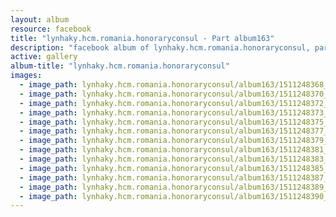 ```yaml
---
layout: album
resource: facebook
title: "lynhaky.hcm.romania.honoraryconsul - Part album163"
description: "facebook album of lynhaky.hcm.romania.honoraryconsul, part album163."
active: gallery
album-title: "lynhaky.hcm.romania.honoraryconsul"
images:
  - image_path: lynhaky.hcm.romania.honoraryconsul/album163/1511248368_khoa8940-copy.jpg
  - image_path: lynhaky.hcm.romania.honoraryconsul/album163/1511248370_khoa8944-copy.jpg
  - image_path: lynhaky.hcm.romania.honoraryconsul/album163/1511248372_khoa8949-copy.jpg
  - image_path: lynhaky.hcm.romania.honoraryconsul/album163/1511248373_khoa8950-copy.jpg
  - image_path: lynhaky.hcm.romania.honoraryconsul/album163/1511248375_khoa8952-copy.jpg
  - image_path: lynhaky.hcm.romania.honoraryconsul/album163/1511248377_khoa8967-copy.jpg
  - image_path: lynhaky.hcm.romania.honoraryconsul/album163/1511248379_khoa8972-copy.jpg
  - image_path: lynhaky.hcm.romania.honoraryconsul/album163/1511248381_khoa8976-copy.jpg
  - image_path: lynhaky.hcm.romania.honoraryconsul/album163/1511248383_khoa8990-copy.jpg
  - image_path: lynhaky.hcm.romania.honoraryconsul/album163/1511248385_khoa8992-copy.jpg
  - image_path: lynhaky.hcm.romania.honoraryconsul/album163/1511248387_khoa8999-copy.jpg
  - image_path: lynhaky.hcm.romania.honoraryconsul/album163/1511248389_khoa9004-copy.jpg
  - image_path: lynhaky.hcm.romania.honoraryconsul/album163/1511248390_khoa9011-copy.jpg
---
```

